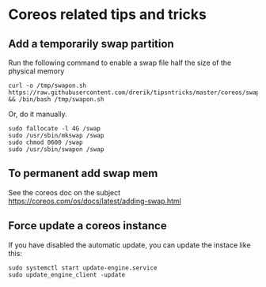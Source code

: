 # Coreos related tips and tricks

## Add a temporarily swap partition
Run the following command to enable a swap file half the size of the physical memory
```
curl -o /tmp/swapon.sh https://raw.githubusercontent.com/drerik/tipsntricks/master/coreos/swapon.sh && /bin/bash /tmp/swapon.sh
```

Or, do it manually.
```
sudo fallocate -l 4G /swap
sudo /usr/sbin/mkswap /swap
sudo chmod 0600 /swap
sudo /usr/sbin/swapon /swap
```

## To permanent add swap mem
See the coreos doc on the subject https://coreos.com/os/docs/latest/adding-swap.html


## Force update a coreos instance
If you have disabled the automatic update, you can update the instace like this:
```
sudo systemctl start update-engine.service
sudo update_engine_client -update
```
